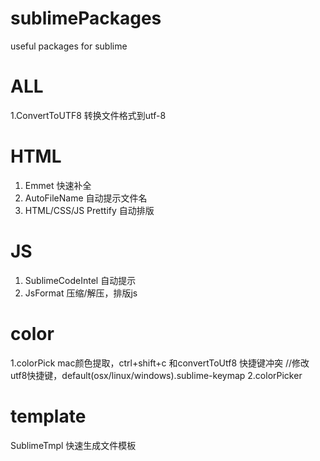 # sublimePackages
useful packages for sublime 
# ALL
1.ConvertToUTF8 转换文件格式到utf-8

# HTML
1. Emmet 快速补全
2. AutoFileName  自动提示文件名
3. HTML/CSS/JS Prettify  自动排版

# JS
1. SublimeCodeIntel  自动提示
2. JsFormat 压缩/解压，排版js

# color
1.colorPick mac颜色提取，ctrl+shift+c 
   和convertToUtf8 快捷键冲突
   //修改utf8快捷键，default(osx/linux/windows).sublime-keymap
2.colorPicker

# template
SublimeTmpl 快速生成文件模板
